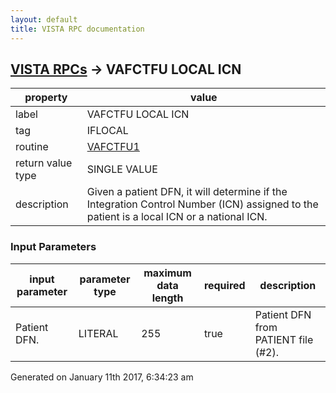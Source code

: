 ```yaml
---
layout: default
title: VISTA RPC documentation
---
```




## [VISTA RPCs](TableOfContent.md) &#8594; VAFCTFU LOCAL ICN 

 property | value 
--- | --- 
 label | VAFCTFU LOCAL ICN
 tag | IFLOCAL
 routine | [VAFCTFU1](http://code.osehra.org/dox/Routine_VAFCTFU1_source.html)
 return value type | SINGLE VALUE
 description | Given a patient DFN, it will determine if the Integration Control Number (ICN) assigned to the patient is a local ICN or a national ICN.

### Input Parameters

| input parameter | parameter type | maximum data length | required | description | 
| --- | --- | --- | --- | --- | 
| Patient DFN. | LITERAL | 255 | true | Patient DFN from PATIENT file (#2). | 




Generated on January 11th 2017, 6:34:23 am
